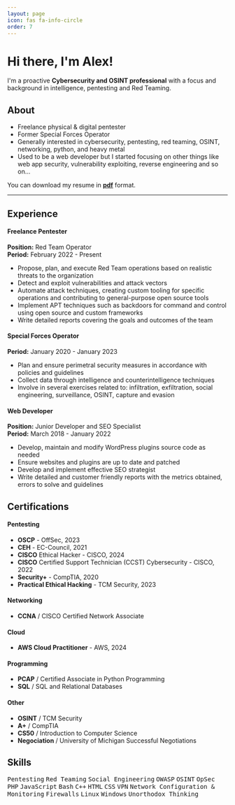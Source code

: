 ```yaml
---
layout: page
icon: fas fa-info-circle
order: 7
---
```


# Hi there, I'm Alex!

I'm a proactive **Cybersecurity and OSINT professional** with a focus and background in intelligence, pentesting and Red Teaming.

## About

- Freelance physical & digital pentester
- Former Special Forces Operator
- Generally interested in cybersecurity, pentesting, red teaming, OSINT, networking, python, and heavy metal
- Used to be a web developer but I started focusing on other things like web app security, vulnerability exploiting, reverse engineering and so on...

You can download my resume in **[pdf](/assets/docs/alejandro_martinez_espinosa_resume.pdf)** format.

---

## Experience

#### Freelance Pentester

**Position:** Red Team Operator<br>
**Period:** February 2022 - Present

- Propose, plan, and execute Red Team operations based on realistic threats to the organization
- Detect and exploit vulnerabilities and attack vectors
- Automate attack techniques, creating custom tooling for specific operations and contributing to general-purpose open source tools
- Implement APT techniques such as backdoors for command and control using open source and custom frameworks 
- Write detailed reports covering the goals and outcomes of the team

#### Special Forces Operator

**Period:** January 2020 - January 2023

- Plan and ensure perimetral security measures in accordance with policies and guidelines
- Collect data through intelligence and counterintelligence techniques
- Involve in several exercises related to: infiltration, exfiltration, social engineering, surveillance, OSINT, capture and evasion

#### Web Developer

**Position:** Junior Developer and SEO Specialist<br>
**Period:** March 2018 - January 2022

- Develop, maintain and modify WordPress plugins source code as needed
- Ensure websites and plugins are up to date and patched
- Develop and implement effective SEO strategist
- Write detailed and customer friendly reports with the metrics obtained, errors to solve and guidelines

## Certifications 

#### Pentesting

- **OSCP** - OffSec, 2023
- **CEH** - EC-Council, 2021
- **CISCO** Ethical Hacker - CISCO, 2024
- **CISCO** Certified Support Technician (CCST) Cybersecurity - CISCO, 2022
- **Security+** - CompTIA, 2020
- **Practical Ethical Hacking** - TCM Security, 2023

#### Networking 

- **CCNA** / CISCO Certified Network Associate

#### Cloud
- **AWS Cloud Practitioner** - AWS, 2024

#### Programming

- **PCAP** / Certified Associate in Python Programming
- **SQL** / SQL and Relational Databases

#### Other

- **OSINT** / TCM Security
- **A+** / CompTIA
- **CS50** / Introduction to Computer Science
- **Negociation** / University of Michigan Successful Negotiations

## Skills

<kbd>Pentesting</kbd> <kbd>Red Teaming</kbd> <kbd>Social Engineering</kbd> <kbd>OWASP</kbd> <kbd>OSINT</kbd> <kbd>OpSec</kbd>
<kbd>PHP</kbd> <kbd>JavaScript</kbd> <kbd>Bash</kbd> <kbd>C++</kbd> <kbd>HTML</kbd> <kbd>CSS</kbd>
<kbd>VPN</kbd> <kbd>Network Configuration & Monitoring</kbd> <kbd>Firewalls</kbd> <kbd>Linux</kbd> <kbd>Windows</kbd> <kbd>Unorthodox Thinking</kbd>


